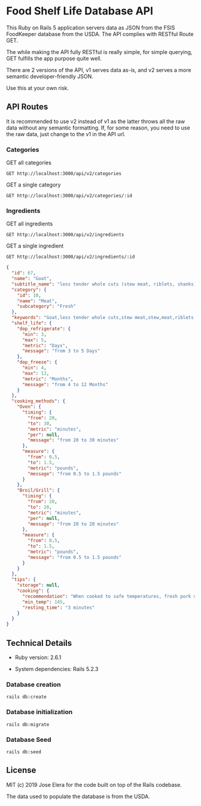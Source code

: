# Food Shelf Life Database API

This Ruby on Rails 5 application servers data as JSON from the FSIS FoodKeeper database
from the USDA. The API complies with RESTful Route GET.

The while making the API fully RESTful is really simple, for simple querying,
GET fulfills the app purpose quite well.

There are 2 versions of the API, v1 serves data as-is, and v2 serves a more
semantic developer-friendly JSON.

Use this at your own risk.

## API Routes

It is recommended to use v2 instead of v1 as the latter throws all the raw data
without any semantic formatting. If, for some reason, you need to use the raw
data, just change to the v1 in the API url.

### Categories

GET all categories

`GET http://localhost:3000/api/v2/categories`

GET a single category

`GET http://localhost:3000/api/v2/categories/:id`

### Ingredients

GET all ingredients

`GET http://localhost:3000/api/v2/ingredients`

GET a single ingredient

`GET http://localhost:3000/api/v2/ingredients/:id`


```json
{
  "id": 67,
  "name": "Goat",
  "subtitle_name": "less tender whole cuts (stew meat, riblets, shanks)",
  "category": {
    "id": 10,
    "name": "Meat",
    "subcategory": "Fresh"
  },
  "keywords": "Goat,less tender whole cuts,stew meat,stew,meat,riblets,shanks,whole cuts,tender,less tender",
  "shelf_life": {
    "dop_refrigerate": {
      "min": 3,
      "max": 5,
      "metric": "Days",
      "message": "from 3 to 5 Days"
    },
    "dop_freeze": {
      "min": 4,
      "max": 12,
      "metric": "Months",
      "message": "from 4 to 12 Months"
    }
  },
  "cooking_methods": {
    "Oven": {
      "timing": {
        "from": 20,
        "to": 30,
        "metric": "minutes",
        "per": null,
        "message": "from 20 to 30 minutes"
      },
      "measure": {
        "from": 0.5,
        "to": 1.5,
        "metric": "pounds",
        "message": "from 0.5 to 1.5 pounds"
      }
    },
    "Broil/Grill": {
      "timing": {
        "from": 20,
        "to": 20,
        "metric": "minutes",
        "per": null,
        "message": "from 20 to 20 minutes"
      },
      "measure": {
        "from": 0.5,
        "to": 1.5,
        "metric": "pounds",
        "message": "from 0.5 to 1.5 pounds"
      }
    }
  },
  "tips": {
    "storage": null,
    "cooking": {
      "recommendation": "When cooked to safe temperatures, fresh pork may still be pink inside - but it will be safe.",
      "min_temp": 145,
      "resting_time": "3 minutes"
    }
  }
}
```

## Technical Details
* Ruby version: 2.6.1

* System dependencies: Rails 5.2.3

### Database creation

`rails db:create`

### Database initialization

`rails db:migrate`

### Database Seed

`rails db:seed`


## License
MIT (c) 2019 Jose Elera for the code built on top of the Rails codebase.

The data used to populate the database is from the USDA.
